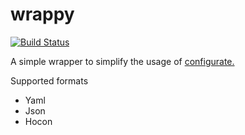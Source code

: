 # wrappy
[![Build Status](https://travis-ci.org/ClubObsidian/wrappy.svg?branch=master)](https://travis-ci.org/ClubObsidian/wrappy)

A simple wrapper to simplify the usage of [configurate.](https://github.com/SpongePowered/configurate)

Supported formats
* Yaml
* Json
* Hocon